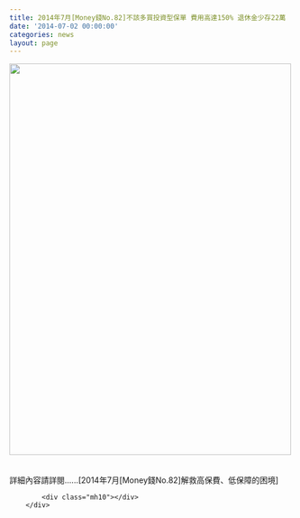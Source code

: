 ```yaml
---
title: 2014年7月[Money錢No.82]不該多買投資型保單 費用高達150% 退休金少存22萬
date: '2014-07-02 00:00:00'
categories: news
layout: page
---
```


<div class="text">
			<div>
	<img alt="" src="http://www.leishan.com.tw/UserFiles/images/%E7%A3%8A%E5%B1%B1%E6%96%B0%E8%81%9E/%E7%A3%8A%E5%B1%B1%E9%9B%9C%E8%AA%8C/2014%E5%B9%B47%E6%9C%88%5BMoney%E9%8C%A2No.82%5D%E4%B8%8D%E8%A9%B2%E5%A4%9A%E8%B2%B7%E6%8A%95%E8%B3%87%E5%9E%8B%E4%BF%9D%E5%96%AE%20%E8%B2%BB%E7%94%A8%E9%AB%98%E9%81%94150%25%20%E9%80%80%E4%BC%91%E9%87%91%E5%B0%91%E5%AD%9822%E8%90%ACP.152.jpg" style="width: 500px; height: 694px;"></div>
<div>
	&nbsp;</div>
<div>
	&nbsp;</div>
<div>
	詳細內容請詳閱......[2014年7月[Money錢No.82]解救高保費、低保障的困境]</div>

			<div class="mh10"></div>
		</div>